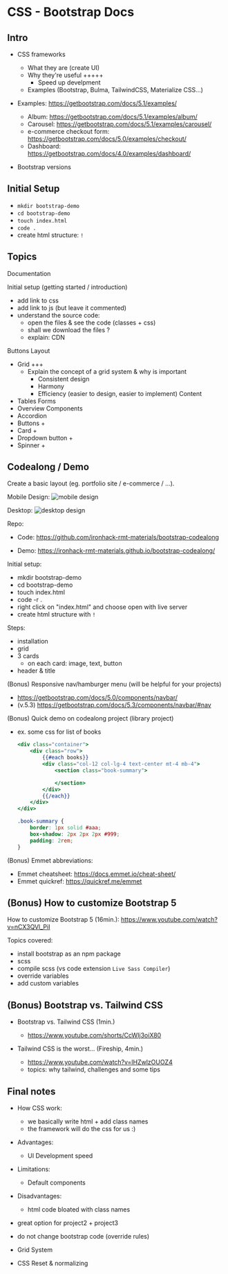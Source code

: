 
# CSS - Bootstrap Docs

<!--
Status: ready

@todo:
- codealong design screenshots: make it generic (eg. plain buttons) 
- record video + QA


-->


## Intro

- CSS frameworks
  - What they are (create UI)
  - Why they're useful +++++
    - Speed up develpment
  - Examples (Bootstrap, Bulma, TailwindCSS, Materialize CSS...)


- Examples: https://getbootstrap.com/docs/5.1/examples/
  - Album: https://getbootstrap.com/docs/5.1/examples/album/
  - Carousel: https://getbootstrap.com/docs/5.1/examples/carousel/
  - e-commerce checkout form: https://getbootstrap.com/docs/5.0/examples/checkout/
  - Dashboard: https://getbootstrap.com/docs/4.0/examples/dashboard/


- Bootstrap versions



## Initial Setup

<!--
@LT: 
- do this before we go through the documentation (so that we can do quick demos)
-->

- `mkdir bootstrap-demo`
- `cd bootstrap-demo`
- `touch index.html`
- `code .`
- create html structure: `!`



## Topics

<!-- aug. 2023: v.5.3.1  -->

Documentation

Initial setup (getting started / introduction)
- add link to css
- add link to js (but leave it commented)
- understand the source code:
  - open the files & see the code (classes + css)
  - shall we download the files ?
  - explain: CDN



Buttons
Layout
- Grid +++
  - Explain the concept of a grid system & why is important
    - Consistent design
    - Harmony
    - Efficiency (easier to design, easier to implement)
Content
- Tables
Forms
- Overview
Components
- Accordion
- Buttons +
- Card +
- Dropdown button +
- Spinner +



## Codealong / Demo

Create a basic layout (eg. portfolio site / e-commerce / ...).


Mobile Design:
![mobile design](../media/images/bootstrap-sample-1-mobile.png)

Desktop:
![desktop design](../media/images/bootstrap-sample-2-desktop.png)



Repo: 
- Code: https://github.com/ironhack-rmt-materials/bootstrap-codealong
- Demo: https://ironhack-rmt-materials.github.io/bootstrap-codealong/

  <!-- @LT: deploy on another account -->


Initial setup:
<!-- @LT: follow this so that they have a .html file -->
- mkdir bootstrap-demo
- cd bootstrap-demo
- touch index.html
- code -r .
- right click on  "index.html" and choose open with live server
- create html structure with `!`



Steps:

- installation
- grid
- 3 cards
  - on each card: image, text, button
- header & title



(Bonus) Responsive nav/hamburger menu (will be helpful for your projects)
- https://getbootstrap.com/docs/5.0/components/navbar/
- (v.5.3) https://getbootstrap.com/docs/5.3/components/navbar/#nav


(Bonus) Quick demo on codealong project (library project)
- ex. some css for list of books

  ```hbs
  <div class="container">
      <div class="row">
          {{#each books}}
          <div class="col-12 col-lg-4 text-center mt-4 mb-4">
              <section class="book-summary">

              </section>
          </div>
          {{/each}}
      </div>
  </div>
  ```


  ```css
  .book-summary {
      border: 1px solid #aaa;
      box-shadow: 2px 2px 2px #999;
      padding: 2rem;
  }
  ```


(Bonus) Emmet abbreviations:
- Emmet cheatsheet: https://docs.emmet.io/cheat-sheet/
- Emmet quickref: https://quickref.me/emmet


## (Bonus) How to customize Bootstrap 5

How to customize Bootstrap 5 (16min.):
https://www.youtube.com/watch?v=nCX3QVl_PiI

Topics covered:
- install bootstrap as an npm package
- scss
- compile scss (vs code extension `Live Sass Compiler`)
- override variables
- add custom variables


## (Bonus) Bootstrap vs. Tailwind CSS
- Bootstrap vs. Tailwind CSS (1min.)
  - https://www.youtube.com/shorts/CcWIj3oiX80

- Tailwind CSS is the worst… (Fireship, 4min.)
  - https://www.youtube.com/watch?v=lHZwlzOUOZ4
  - topics: why tailwind, challenges and some tips


## Final notes

- How CSS work:
  - we basically write html + add class names
  - the framework will do the css for us :)

- Advantages: 
  - UI Development speed

- Limitations:
  - Default components

- Disadvantages:
  - html code bloated with class names

- great option for project2 + project3
- do not change bootstrap code (override rules)

- Grid System
- CSS Reset & normalizing

